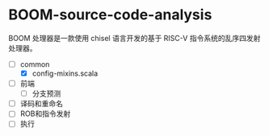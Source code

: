 # BOOM-source-code-analysis
BOOM 处理器是一款使用 chisel 语言开发的基于 RISC-V 指令系统的乱序四发射处理器。

- [ ] common
  - [x] config-mixins.scala

- [ ] 前端
  - [ ] 分支预测
- [ ] 译码和重命名
- [ ] ROB和指令发射
- [ ] 执行